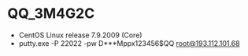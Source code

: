 
# QQ_3M4G2C
* CentOS Linux release 7.9.2009 (Core)
* putty.exe -P 22022 -pw D***Mppx123456$QQ root@193.112.101.68

